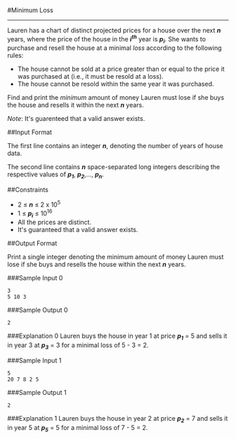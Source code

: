 #Minimum Loss

---

Lauren has a chart of distinct projected prices for a house over the next __*n*__ years, where the price of the house in the __*i<sup>th</sup>*__ year is __*p<sub>i</sub>*__. She wants to purchase and resell the house at a minimal *loss* according to the following rules:

* The house cannot be sold at a price greater than or equal to the price it was purchased at (i.e., it must be resold at a loss).
* The house cannot be resold within the same year it was purchased.

Find and print the _minimum_ amount of money Lauren must lose if she buys the house and resells it within the next __*n*__ years.

_Note_: It's guarenteed that a valid answer exists.

##Input Format

The first line contains an integer __*n*__, denoting the number of years of house data.

The second line contains __*n*__ space-separated long integers describing the respective values of __*p<sub>1</sub>*__, __*p<sub>2</sub>*__,..., __*p<sub>n</sub>*__.

##Constraints

- 2 ≤ __*n*__ ≤ 2 x 10<sup>5</sup>
- 1 ≤ __*p<sub>i</sub>*__ ≤ 10<sup>16</sup>
- All the prices are distinct.
- It's guaranteed that a valid answer exists.

##Output Format

Print a single integer denoting the minimum amount of money Lauren must lose if she buys and resells the house within the next __*n*__ years.

###Sample Input 0
```
3
5 10 3
```
###Sample Output 0
```  
2
```
###Explanation 0
Lauren buys the house in year 1 at price __*p<sub>1</sub>*__ = 5 and sells it in year 3 at __*p<sub>3</sub>*__ = 3 for a minimal loss of 5 - 3 = 2.

###Sample Input 1
```
5
20 7 8 2 5
```
###Sample Output 1
```
2
```
###Explanation 1
Lauren buys the house in year 2 at price __*p<sub>2</sub>*__ = 7 and sells it in year 5 at __*p<sub>5</sub>*__ = 5 for a minimal loss of 7 - 5 = 2.
